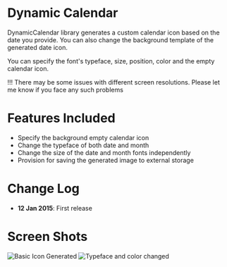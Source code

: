 Dynamic Calendar
================

DynamicCalendar library generates a custom calendar icon based on the date you provide. You can also change the background template of the generated date icon.

You can specify the font's typeface, size, position, color and the empty calendar icon.

!!! There may be some issues with different screen resolutions. Please let me know if you face any such problems

Features Included
=================
- Specify the background empty calendar icon
- Change the typeface of both date and month 
- Change the size of the date and month fonts independently
- Provision for saving the generated image to external storage

Change Log
==========
- **12 Jan 2015**: First release

Screen Shots
============
![Basic Icon Generated](/https://github.com/SilleBille/DynamicCalendar/blob/master/sample-images/BasicActivity.png)
![Typeface and color changed](/https://github.com/SilleBille/DynamicCalendar/blob/master/sample-images/TypeFaceActivity.png)
